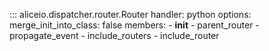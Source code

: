 ::: aliceio.dispatcher.router.Router
    handler: python
    options:
      merge_init_into_class: false
      members:
        - __init__
        - parent_router
        - propagate_event
        - include_routers
        - include_router

